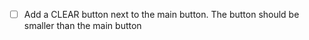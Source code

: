 - [ ] Add a CLEAR button next to the main button. The button should be smaller than the main button
